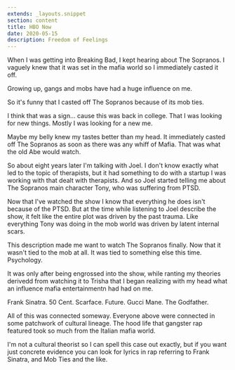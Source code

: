 ```yaml
---
extends: _layouts.snippet
section: content
title: HBO Now
date: 2020-05-15
description: Freedom of Feelings
---
```


When I was getting into Breaking Bad, I kept hearing about The Sopranos. I vaguely knew that 
it was set in the mafia world so I immediately casted it off.

Growing up, gangs and mobs have had a huge influence on me.

So it's funny that I casted off The Sopranos because of its mob ties.

I think that was a sign... cause this was back in college. That I was looking for new things.
Mostly I was looking for a new me.

Maybe my belly knew my tastes better than my head. It immediately casted off The Sopranos as soon as there was any whiff of Mafia. That was what the old Abe would watch.

So about eight years later I'm talking with Joel. I don't know exactly what led to the topic 
of therapists, but it had something to do with a startup I was working with that dealt with 
therapists. And so Joel started telling me about The Sopranos main character Tony, who 
was suffering from PTSD.

Now that I've watched the show I know that everything he does isn't because of the PTSD. 
But at the time while listening to Joel describe the show, it felt like the entire plot 
was driven by the past trauma. Like everything Tony was doing in the mob world was 
driven by latent internal scars.

This description made me want to watch The Sopranos finally. Now that it wasn't tied 
to the mob at all. It was tied to something else this time. Psychology.

It was only after being engrossed into the show, while ranting my theories derivedd from watching it to Trisha that I began realizing with my head what an influence mafia entertainmentn had had on me.

Frank Sinatra. 50 Cent. Scarface. Future. Gucci Mane. The Godfather.

All of this was connected someway. Everyone above were connected in some patchwork of cultural lineage. The hood life that gangster rap featured took so much from the Italian mafia world.

I'm not a cultural theorist so I can spell this case out exactly, but if you want just concrete evidence you can look for lyrics in rap referring to Frank Sinatra, and Mob Ties and the like.
